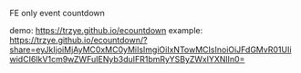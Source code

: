 FE only event countdown

demo: https://trzye.github.io/ecountdown
example: https://trzye.github.io/ecountdown/?share=eyJkIjoiMjAyMC0xMC0yMiIsImgiOiIxNTowMCIsInoiOiJFdGMvR01UIiwidCI6IkV1cm9wZWFuIENyb3duIFR1bmRyYSByZWxlYXNlIn0=
